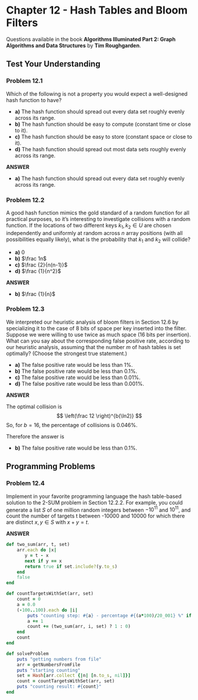 # Chapter 12 - Hash Tables and Bloom Filters

Questions available in the book **Algorithms Illuminated Part 2: Graph Algorithms and Data Structures** by **Tim Roughgarden**.

## Test Your Understanding

### Problem 12.1

Which of the following is not a property you would expect a well-designed hash function to have?

* **a)** The hash function should spread out every data set roughly evenly across its range.
* **b)** The hash function should be easy to compute (constant time or close to it).
* **c)** The hash function should be easy to store (constant space or close to it).
* **d)** The hash function should spread out most data sets roughly evenly across its range.

**ANSWER**

* **a)** The hash function should spread out every data set roughly evenly across its range.

### Problem 12.2

A good hash function mimics the gold standard of a random function for all practical purposes, so it’s interesting to investigate collisions with a random function.  If the locations of two different keys $k_1, k_2 \in U$ are chosen independently and uniformly at random across $n$ array positions (with all possibilities equally likely), what is the probability that $k_1$ and $k_2$ will collide?

* **a)** 0
* **b)** $\frac 1n$
* **c)** $\frac {2}{n(n-1)}$
* **d)** $\frac {1}{n^2}$

**ANSWER**

* **b)** $\frac {1}{n}$

### Problem 12.3

We interpreted our heuristic analysis of bloom filters in Section 12.6 by specializing it to the case of 8 bits of space per key inserted into the filter. Suppose we were willing to use twice as much space (16 bits per insertion). What can you say about the corresponding false positive rate, according to our heuristic analysis, assuming that the number $m$ of hash tables is set optimally? (Choose the strongest true statement.)

* **a)** The false positive rate would be less than 1%.
* **b)** The false positive rate would be less than 0.1%.
* **c)** The false positive rate would be less than 0.01%.
* **d)** The false positive rate would be less than 0.001%.

**ANSWER**

The optimal collision is
$$
\left(\frac 12 \right)^{b(\ln2)}
$$
So, for $b=16$, the percentage of collisions is 0.046%.

Therefore the answer is

* **b)** The false positive rate would be less than 0.1%.

## Programming Problems

### Problem 12.4

Implement in your favorite programming language the hash table-based solution to the 2-SUM problem in Section 12.2.2. For example, you could generate a list $S$ of one million random integers between $-10^{11}$ and $10^{11}$, and count the number of targets t between -10000 and 10000 for which there are distinct $x, y \in S$ with $x+y = t$.

**ANSWER**

```ruby
def two_sum(arr, t, set)
    arr.each do |x|
       y = t - x
       next if y == x
       return true if set.include?(y.to_s)
    end
    false
end

def countTargetsWithSet(arr, set)
    count = 0
    a = 0.0
    (-100..100).each do |i|
        puts "counting step: #{a} - percentage #{(a*100)/20_001} %" if (a % 200 < 1)
        a += 1
        count += (two_sum(arr, i, set) ? 1 : 0) 
    end
    count
end

def solveProblem
    puts "getting numbers from file"
    arr = getNumbersFromFile
    puts "starting counting"
    set = Hash[arr.collect {|n| [n.to_s, nil]}]
    count = countTargetsWithSet(arr, set)
    puts "counting result: #{count}"
end
```


